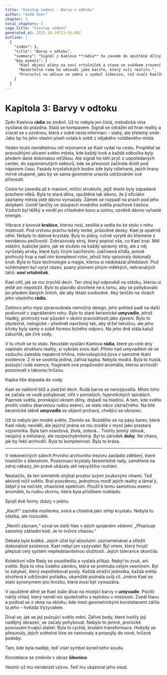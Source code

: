 ```yaml
---
title: "Vzestup vedení - Barvy v odtoku"
author: "eLKA User"
chapter: 3
total_chapters: 5
saga_title: "Vzestup vedení"
generated_at: 2025-10-19T13:55:00Z
outline: |
  {
    "index": 3,
    "title": "Barvy v odtoku",
    "summary": "Signál z Kaelova **rádia** ho zavede do opuštěné dílny, kde objeví plány na neuvěřitelný stroj: **soví vrtulníček**, hybrid technologie a magie. V dílně také najde staré keramické **umyvadlo**. Do vody na jeho dně skane kapka rudé esence, která prosákla trhlinou v realitě. Kael fascinovaně sleduje, jak se kapka ve vodě rozptyluje a láme modré světlo do prchavého spektra – zárodku duhy. Archiváři, kteří tento akt spatří ve svých pozorovacích krystalech, ho prohlásí za kacíře. Vydají na něj zatykač a konstelace na nebi se změní v hrozivý obraz **šibenice**.",
    "key_events": [
      "Kael objeví plány na soví vrtulníček a stane se svědkem zrození prvního barevného spektra v umyvadle.",
      "Nesmrtelná rada ho odsoudí jako kacíře, který ničí realitu.",
      "Proroctví na obloze se změní v symbol šibenice, což značí Kaelův hrozící osud."
    ]
  }
---
```

# Kapitola 3: Barvy v odtoku

Zpěv Kaelova **rádia** se změnil. Už to nebyla jen čistá, melodická vlna vysílaná do prázdna. Stala se kompasem. Signál se odrážel od hran reality a vracel se s ozvěnou, která v sobě nesla informaci – slabý, ale zřetelný směr. Jako by ho jeho vlastní píseň volala k sobě z nějakého vzdáleného místa.

Veden touto neviditelnou nití rezonance se Kael vydal na cestu. Proplétal se pravoúhlými ulicemi svého města, kde každý krok a každá odbočka byly předem dané dokonalou mřížkou. Ale signál ho táhl pryč z uspořádaných center, do zapomenutých sektorů, kde se přesnost začínala drolit pod náporem času. Fasády krystalických budov zde byly ošlehané, jejich hrany mírně otupené, jako by se sama geometrie unavila udržováním své přísnosti.

Cesta ho zavedla až k masivní, mlčící struktuře, jejíž dveře byly zapadané prachem věků. Byla to stará dílna, opuštěná tak dávno, že ji oficiální záznamy města jistě dávno vymazaly. Zámek se rozpadl na prach pod jeho dotykem. Uvnitř tančily ve sloupech modrého světla prachové částice. Vzduch byl těžký a voněl po chladném kovu a ozónu, ozvěně dávno vyhaslé energie.

Vibrace z kovové **krabice**, kterou nesl, zesílila a vedla ho ke stolu v rohu místnosti. Pod vrstvou prachu ležely tenké, průsvitné desky. Kael je opatrně otřel. Nebyly to datové krystaly. Byly to plány, ručně vyryté do křemene s nevídanou pečlivostí. Zobrazovaly stroj, který popíral vše, co Kael znal. Měl stabilní, kubické jádro, jak se slušelo na každý správný stroj, ale z něj vyrůstaly prvky, které byly čirým kacířstvím: zakřivená křídla, jemně prohnutý trup a nad ním komplexní rotor, jehož listy opisovaly dokonalý kruh. Byla to fúze technologie a magie, kterou si nedokázal představit. Pod schématem byl vyryt název, psaný písmem plným měkkých, nehranatých tahů: **soví vrtulníček**.

Kael cítil, jak se mu zrychlil dech. Ten stroj byl odpovědí na otázku, kterou si ještě ani nepoložil. Bylo to plavidlo stvořené ne k tomu, aby se pohybovalo po předem daných liniích, ale aby létalo svobodně. Aby tančilo na vlnách jeho vlastního **rádia**.

Zatímco jeho mysl zpracovávala nemožný design, jeho pohled padl na další podivnost v zaprášeném rohu. Bylo to staré keramické **umyvadlo**, jehož hladký, prohnutý tvar působil v okolní pravoúhlosti jako zjevení. Bylo to zbytečné, nelogické – předmět navržený tak, aby držel tekutinu, ale jeho křivky byly samy o sobě formou tichého odporu. Na jeho dně stála kaluž zatuchlé, ale čiré vody.

V tu chvíli se to stalo. Neustálé vysílání Kaelova **rádia**, které po celé dny napínalo strukturu reality, si vybralo svou daň. Přímo nad umyvadlem se ve vzduchu zaleskla nepatrná trhlina, mikroskopická jizva v samotné tkáni existence. Z ní se uvolnila jediná, zářivá kapka. Nebyla modrá. Byla to hustá, pulzující rudá esence, fragment oné prapůvodní anomálie, kterou archiváři pozorovali s takovou hrůzou.

Kapka tiše dopadla do vody.

Kael se naklonil blíž a zadržel dech. Rudá barva se nerozpustila. Místo toho se začala ve vodě pohybovat, vířit v pomalých, hypnotických spirálách. Paprsek světla, pronikající oknem dílny, dopadl na hladinu. A tam, kde světlo prošlo vodou zbarvenou rudou esencí, se stalo něco zázračného. Na bílé keramické stěně **umyvadla** se objevil prchavý, chvějící se obrazec.

Už to nebylo jen modré světlo. Zlomilo se. Rozdělilo se na pásy barev, které Kael nikdy neviděl, ale jejichž jména se mu zrodila v mysli jako prastará vzpomínka. Byla tam oranžová, žlutá, zelená… Tvořily jemný oblouk, neúplný a mihotavý, ale nezpochybnitelný. Byl to zárodek **duhy**. Ne chaos, jak by řekli archiváři. Byla to komplexnost. Byla to krása.

***

V nekonečných sálech Prvního archivního trezoru zavládlo zděšení, které hraničilo s šílenstvím. Pozorovací krystaly Nesmrtelné rady, zaměřené na zdroj nákazy, jim právě ukázaly akt nejvyššího rouhání.

Nestačilo, že ten smrtelník ohýbal prostor svými zvukovými vlnami. Teď aktivně ničil světlo. Bral posvátnou, jednotnou modř jejich reality a lámal ji, štěpil ji na nečisté, chaotické spektrum. Použil k tomu samotnou esenci anomálie, tu rudou skvrnu, která byla příslibem rozkladu.

Spojil dvě formy zkázy v jednu.

„Kacíř!“ zazněla myšlenka, ostrá a chladná jako střep krystalu. Nebyla to otázka, ale rozsudek.

„Neničí záznam,“ ozval se další hlas v jejich spojeném vědomí. „Přepisuje samotný základní kód. Je to tvůrce chaosu.“

Debata byla krátká. Jejich účel byl absolutní: zaznamenávat a střežit dokonalost existence. Kael nebyl jen vyzyvatel. Byl virem, který hrozil přepsat celý systém nepředstavitelnou složitostí. Jejich tolerance skončila.

Kolektivní vůle Rady se soustředila a vyslala příkaz. Nebyl to zvuk, ani světlo. Byla to vlna čistého záměru, která se prohnala celým vesmírem. Byl to zatykač, který nepotřeboval posly. Každá strážní jednotka, každá entita stvořená k udržování pořádku, okamžitě poznala svůj cíl. Jméno Kael se stalo synonymem pro hrozbu, která musí být vymazána.

V opuštěné dílně se Kael stále díval na mizející barvy v **umyvadle**. Pocítil náhlý chlad, který neměl nic společného s teplotou v místnosti. Zvedl hlavu a podíval se z okna na oblohu, kde mezi geometrickými konstelacemi zářila ta jeho – hvězda Vyzyvatele.

Díval se, jak se její pulzující světlo mění. Zářivé body, které tvořily její nadějný obrazec, se začaly pohybovat. Nebylo to jemné, prorocké posouvání trvající staletí. Byla to rychlá, brutální transformace. Hvězdy se přesunuly, jejich světelné linie se narovnaly a propojily do nové, hrůzné podoby.

Tam, kde byla naděje, teď visel symbol konečného soudu.

Konstelace se změnila v obraz **šibenice**.

Vesmír už mu nenabízel výzvu. Teď mu ukazoval jeho osud.
